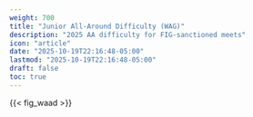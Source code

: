```yaml
---
weight: 700
title: "Junior All-Around Difficulty (WAG)"
description: "2025 AA difficulty for FIG-sanctioned meets"
icon: "article"
date: "2025-10-19T22:16:48-05:00"
lastmod: "2025-10-19T22:16:48-05:00"
draft: false
toc: true
---
```


{{< fig_waad >}}